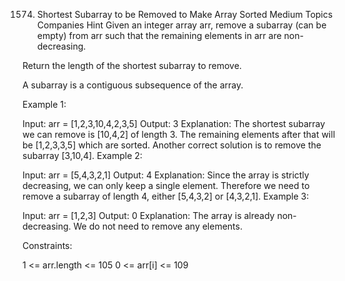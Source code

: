 1574. Shortest Subarray to be Removed to Make Array Sorted
Medium
Topics
Companies
Hint
Given an integer array arr, remove a subarray (can be empty) from arr such that the remaining elements in arr are non-decreasing.

Return the length of the shortest subarray to remove.

A subarray is a contiguous subsequence of the array.

 

Example 1:

Input: arr = [1,2,3,10,4,2,3,5]
Output: 3
Explanation: The shortest subarray we can remove is [10,4,2] of length 3. The remaining elements after that will be [1,2,3,3,5] which are sorted.
Another correct solution is to remove the subarray [3,10,4].
Example 2:

Input: arr = [5,4,3,2,1]
Output: 4
Explanation: Since the array is strictly decreasing, we can only keep a single element. Therefore we need to remove a subarray of length 4, either [5,4,3,2] or [4,3,2,1].
Example 3:

Input: arr = [1,2,3]
Output: 0
Explanation: The array is already non-decreasing. We do not need to remove any elements.
 

Constraints:

1 <= arr.length <= 105
0 <= arr[i] <= 109